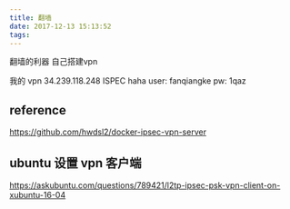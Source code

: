 ```yaml
---
title: 翻墙
date: 2017-12-13 15:13:52
tags:
---
```

翻墙的利器
自己搭建vpn

我的 vpn 34.239.118.248
ISPEC haha
user: fanqiangke
pw: 1qaz


## reference
https://github.com/hwdsl2/docker-ipsec-vpn-server


## ubuntu 设置 vpn 客户端
https://askubuntu.com/questions/789421/l2tp-ipsec-psk-vpn-client-on-xubuntu-16-04